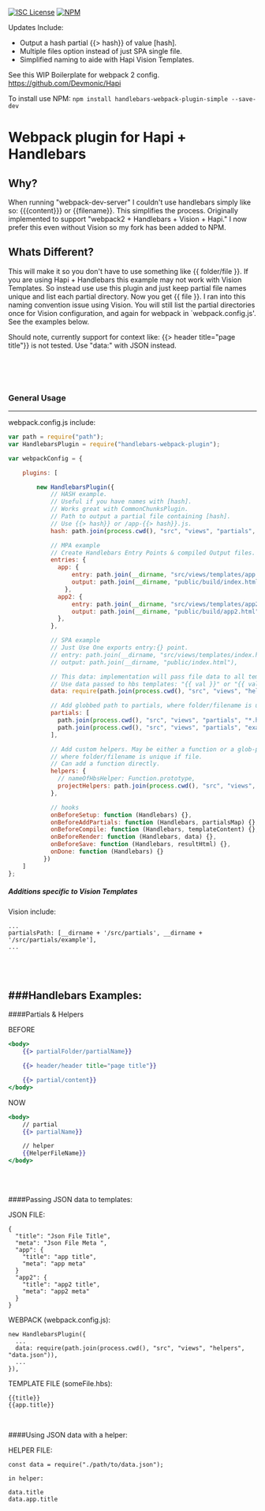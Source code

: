 [![ISC License](https://img.shields.io/npm/l/handlebars-webpack-plugin-simple.svg)](https://opensource.org/licenses/ISC)
[![NPM](https://nodei.co/npm/handlebars-webpack-plugin-simple.png?downloads=true)](https://npmjs.org/package/handlebars-webpack-plugin-simple)

Updates Include:

* Output a hash partial {{> hash}} of value [hash].
* Multiple files option instead of just SPA single file.
* Simplified naming to aide with Hapi Vision Templates. 


See this WIP Boilerplate for webpack 2 config.  https://github.com/Devmonic/Hapi

To install use NPM: `npm install handlebars-webpack-plugin-simple --save-dev`


# Webpack plugin for Hapi + Handlebars

## Why?

When running "webpack-dev-server" I couldn't use handlebars simply like so: {{{content}}} or {{filename}}. This simplifies the process. Originally implemented to support "webpack2 + Handlebars + Vision + Hapi." 
I now prefer this even without Vision so my fork has been added to NPM. 


## Whats Different?

This will make it so you don't have to use something like {{ folder/file }}. If you are using Hapi + Handlebars this example may not work with Vision Templates. So instead use use this plugin and just keep partial file names unique and list each partial directory. Now you get {{ file }}. I ran into this naming convention issue using Vision. You will still list the partial directories once for Vision configuration,  and again for webpack in `webpack.config.js'. See the examples below.

Should note, currently support for context like: {{> header title="page title"}} is not tested. Use "data:" with JSON instead.

<br /><br /><br />

### General Usage
--------

webpack.config.js include:

```javascript
var path = require("path");
var HandlebarsPlugin = require("handlebars-webpack-plugin");

var webpackConfig = {

    plugins: [

        new HandlebarsPlugin({
            // HASH example.
            // Useful if you have names with [hash].
            // Works great with CommonChunksPlugin.
            // Path to output a partial file containing [hash].
            // Use {{> hash}} or /app-{{> hash}}.js.
            hash: path.join(process.cwd(), "src", "views", "partials", "hash.hbs"),

            // MPA example
            // Create Handlebars Entry Points & compiled Output files.
            entries: {
              app: {
                  entry: path.join(__dirname, "src/views/templates/app.hbs"),
                  output: path.join(__dirname, "public/build/index.html"),
                },
              app2: {
                  entry: path.join(__dirname, "src/views/templates/app2.hbs"),
                  output: path.join(__dirname, "public/build/app2.html"),
              },
            },

            // SPA example
            // Just Use One exports entry:{} point.
            // entry: path.join(__dirname, "src/views/templates/index.hbs"),
            // output: path.join(__dirname, "public/index.html"),

            // This data: implementation will pass file data to all templates.
            // Use data passed to hbs templates: "{{ val }}" or "{{ val.more }}"
            data: require(path.join(process.cwd(), "src", "views", "helpers", "data.json")),

            // Add globbed path to partials, where folder/filename is unique
            partials: [
              path.join(process.cwd(), "src", "views", "partials", "*.hbs"),
              path.join(process.cwd(), "src", "views", "partials", "example", "*.hbs"),
            ],

            // Add custom helpers. May be either a function or a glob-pattern,
            // where folder/filename is unique if file.
            // Can add a function directly.
            helpers: {
              // nameOfHbsHelper: Function.prototype,
              projectHelpers: path.join(process.cwd(), "src", "views", "helpers", "*.js")
            },

            // hooks
            onBeforeSetup: function (Handlebars) {},
            onBeforeAddPartials: function (Handlebars, partialsMap) {},
            onBeforeCompile: function (Handlebars, templateContent) {},
            onBeforeRender: function (Handlebars, data) {},
            onBeforeSave: function (Handlebars, resultHtml) {},
            onDone: function (Handlebars) {}
          })
    ]
};
```

##### Additions specific to Vision Templates

Vision include:
```
...
partialsPath: [__dirname + '/src/partials', __dirname + '/src/partials/example'],
...
```



<br /><br />
###Handlebars Examples:
----------


####Partials & Helpers

BEFORE
```hbs
<body>
    {{> partialFolder/partialName}}

    {{> header/header title="page title"}}

    {{> partial/content}}
</body>
```
NOW
```hbs
<body>
    // partial
    {{> partialName}}

    // helper
    {{HelperFileName}}
</body>
```

<br /><br />

####Passing JSON data to templates:


JSON FILE:
```
{
  "title": "Json File Title",
  "meta": "Json File Meta ",
  "app": {
    "title": "app title",
    "meta": "app meta"
  }
  "app2": {
    "title": "app2 title",
    "meta": "app2 meta"
  }
}
```

WEBPACK (webpack.config.js):

```
new HandlebarsPlugin({
  ...
  data: require(path.join(process.cwd(), "src", "views", "helpers", "data.json")),
  ...
}),
```

TEMPLATE FILE (someFile.hbs):

```
{{title}}
{{app.title}}
```

<br />

####Using JSON data with a helper:

HELPER FILE:

```
const data = require("./path/to/data.json");

in helper:

data.title
data.app.title
```
